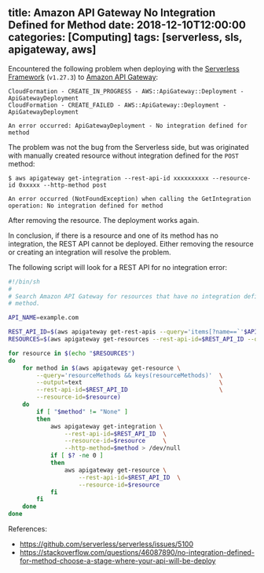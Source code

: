 title: Amazon API Gateway No Integration Defined for Method
date: 2018-12-10T12:00:00
categories: [Computing]
tags: [serverless, sls, apigateway, aws]
---

Encountered the following problem when deploying with the [Serverless Framework][] (`v1.27.3`) to [Amazon API Gateway][]:

```
CloudFormation - CREATE_IN_PROGRESS - AWS::ApiGateway::Deployment - ApiGatewayDeployment
CloudFormation - CREATE_FAILED - AWS::ApiGateway::Deployment - ApiGatewayDeployment

An error occurred: ApiGatewayDeployment - No integration defined for method
```

The problem was not the bug from the Serverless side, but was originated with manually created resource without integration defined for the `POST` method:

```
$ aws apigateway get-integration --rest-api-id xxxxxxxxxx --resource-id 0xxxxx --http-method post

An error occurred (NotFoundException) when calling the GetIntegration operation: No integration defined for method
```

After removing the resource. The deployment works again.

In conclusion, if there is a resource and one of its method has no integration, the REST API cannot be deployed. Either removing the resource or creating an integration will resolve the problem.

The following script will look for a REST API for no integration error:

```sh
#!/bin/sh
#
# Search Amazon API Gateway for resources that have no integration defined for
# method.

API_NAME=example.com

REST_API_ID=$(aws apigateway get-rest-apis --query='items[?name==`'$API_NAME'`].id | [0]' --output=text)
RESOURCES=$(aws apigateway get-resources --rest-api-id=$REST_API_ID --query='items[*].id' --output=text)

for resource in $(echo "$RESOURCES")
do
    for method in $(aws apigateway get-resource \
        --query='resourceMethods && keys(resourceMethods)'  \
        --output=text                                       \
        --rest-api-id=$REST_API_ID                          \
        --resource-id=$resource)
    do
        if [ "$method" != "None" ]
        then
            aws apigateway get-integration \
                --rest-api-id=$REST_API_ID  \
                --resource-id=$resource     \
                --http-method=$method > /dev/null
            if [ $? -ne 0 ]
            then
                aws apigateway get-resource \
                    --rest-api-id=$REST_API_ID  \
                    --resource-id=$resource
            fi
        fi
    done
done
```

References:

- https://github.com/serverless/serverless/issues/5100
- https://stackoverflow.com/questions/46087890/no-integration-defined-for-method-choose-a-stage-where-your-api-will-be-deploy


[Amazon API Gateway]: https://aws.amazon.com/api-gateway/
[Serverless Framework]: https://serverless.com
